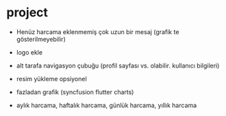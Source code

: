 # project

#### 

- Henüz harcama eklenmemiş çok uzun bir mesaj (grafik te gösterilmeyebilir)

- logo ekle

- alt tarafa navigasyon çubuğu (profil sayfası vs. olabilir. kullanıcı bilgileri)

- resim yükleme opsiyonel

- fazladan grafik (syncfusion flutter charts)

- aylık harcama, haftalık harcama, günlük harcama, yıllık harcama



